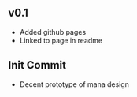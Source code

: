 ## v0.1
- Added github pages
- Linked to page in readme

## Init Commit
- Decent prototype of mana design